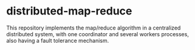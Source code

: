 # distributed-map-reduce
This repository implements the map/reduce algorithm in a centralized distributed system, with one coordinator and several workers processes, also having a fault tolerance mechanism.
